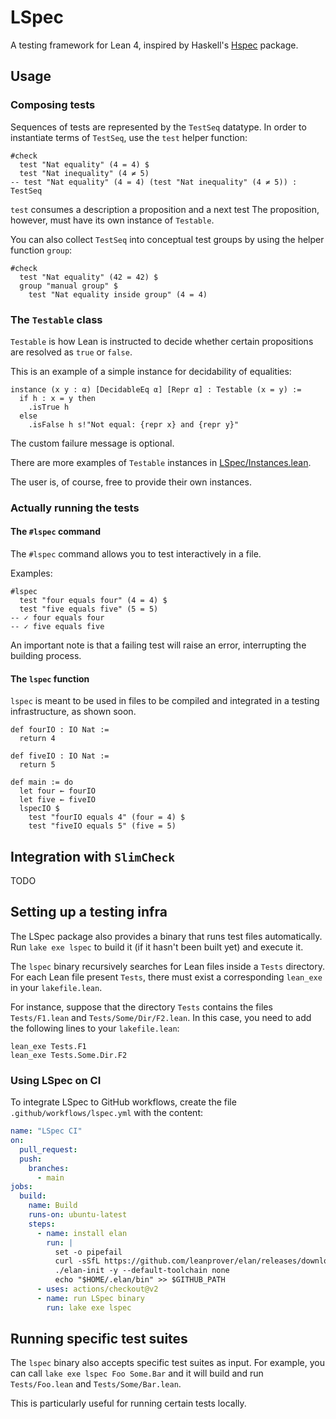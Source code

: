 # LSpec

A testing framework for Lean 4, inspired by Haskell's [Hspec](https://hspec.github.io/) package.

## Usage

### Composing tests

Sequences of tests are represented by the `TestSeq` datatype.
In order to instantiate terms of `TestSeq`, use the `test` helper function:

```lean
#check
  test "Nat equality" (4 = 4) $
  test "Nat inequality" (4 ≠ 5)
-- test "Nat equality" (4 = 4) (test "Nat inequality" (4 ≠ 5)) : TestSeq
```

`test` consumes a description a proposition and a next test
The proposition, however, must have its own instance of `Testable`.

You can also collect `TestSeq` into conceptual test groups by using the
helper function `group`:

```lean
#check
  test "Nat equality" (42 = 42) $
  group "manual group" $
    test "Nat equality inside group" (4 = 4)
```

### The `Testable` class

`Testable` is how Lean is instructed to decide whether certain propositions are resolved as `true` or `false`.

This is an example of a simple instance for decidability of equalities:

```lean
instance (x y : α) [DecidableEq α] [Repr α] : Testable (x = y) :=
  if h : x = y then
    .isTrue h
  else
    .isFalse h s!"Not equal: {repr x} and {repr y}"
```

The custom failure message is optional.

There are more examples of `Testable` instances in [LSpec/Instances.lean](LSpec/Instances.lean).

The user is, of course, free to provide their own instances.

### Actually running the tests

#### The `#lspec` command

The `#lspec` command allows you to test interactively in a file.

Examples:

```lean
#lspec
  test "four equals four" (4 = 4) $
  test "five equals five" (5 = 5)
-- ✓ four equals four
-- ✓ five equals five
```

An important note is that a failing test will raise an error, interrupting the building process.

#### The `lspec` function

`lspec` is meant to be used in files to be compiled and integrated in a testing infrastructure, as shown soon.

```lean
def fourIO : IO Nat :=
  return 4

def fiveIO : IO Nat :=
  return 5

def main := do
  let four ← fourIO
  let five ← fiveIO
  lspecIO $
    test "fourIO equals 4" (four = 4) $
    test "fiveIO equals 5" (five = 5)
```

## Integration with `SlimCheck`

TODO

## Setting up a testing infra

The LSpec package also provides a binary that runs test files automatically.
Run `lake exe lspec` to build it (if it hasn't been built yet) and execute it.

The `lspec` binary recursively searches for Lean files inside a `Tests` directory.
For each Lean file present `Tests`, there must exist a corresponding `lean_exe` in your `lakefile.lean`.

For instance, suppose that the directory `Tests` contains the files `Tests/F1.lean` and `Tests/Some/Dir/F2.lean`.
In this case, you need to add the following lines to your `lakefile.lean`:

```lean
lean_exe Tests.F1
lean_exe Tests.Some.Dir.F2
```

### Using LSpec on CI

To integrate LSpec to GitHub workflows, create the file `.github/workflows/lspec.yml` with the content:

```yml
name: "LSpec CI"
on:
  pull_request:
  push:
    branches:
      - main
jobs:
  build:
    name: Build
    runs-on: ubuntu-latest
    steps:
      - name: install elan
        run: |
          set -o pipefail
          curl -sSfL https://github.com/leanprover/elan/releases/download/v1.4.2/elan-x86_64-unknown-linux-gnu.tar.gz | tar xz
          ./elan-init -y --default-toolchain none
          echo "$HOME/.elan/bin" >> $GITHUB_PATH
      - uses: actions/checkout@v2
      - name: run LSpec binary
        run: lake exe lspec
```

## Running specific test suites

The `lspec` binary also accepts specific test suites as input.
For example, you can call `lake exe lspec Foo Some.Bar` and it will build and run `Tests/Foo.lean` and `Tests/Some/Bar.lean`.

This is particularly useful for running certain tests locally.
